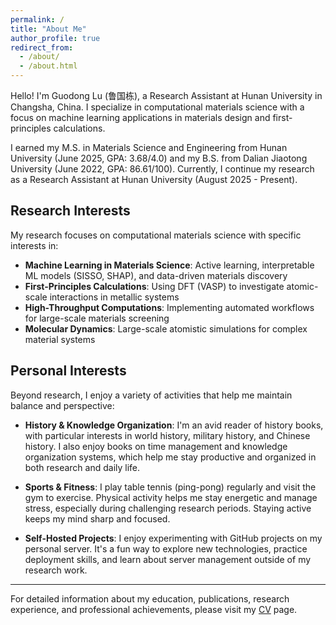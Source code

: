 ```yaml
---
permalink: /
title: "About Me"
author_profile: true
redirect_from:
  - /about/
  - /about.html
---
```


Hello! I'm Guodong Lu (鲁国栋), a Research Assistant at Hunan University in Changsha, China. I specialize in computational materials science with a focus on machine learning applications in materials design and first-principles calculations.

I earned my M.S. in Materials Science and Engineering from Hunan University (June 2025, GPA: 3.68/4.0) and my B.S. from Dalian Jiaotong University (June 2022, GPA: 86.61/100). Currently, I continue my research as a Research Assistant at Hunan University (August 2025 - Present).

## Research Interests

My research focuses on computational materials science with specific interests in:

- **Machine Learning in Materials Science**: Active learning, interpretable ML models (SISSO, SHAP), and data-driven materials discovery
- **First-Principles Calculations**: Using DFT (VASP) to investigate atomic-scale interactions in metallic systems
- **High-Throughput Computations**: Implementing automated workflows for large-scale materials screening
- **Molecular Dynamics**: Large-scale atomistic simulations for complex material systems

## Personal Interests

Beyond research, I enjoy a variety of activities that help me maintain balance and perspective:

- **History & Knowledge Organization**: I'm an avid reader of history books, with particular interests in world history, military history, and Chinese history. I also enjoy books on time management and knowledge organization systems, which help me stay productive and organized in both research and daily life.

- **Sports & Fitness**: I play table tennis (ping-pong) regularly and visit the gym to exercise. Physical activity helps me stay energetic and manage stress, especially during challenging research periods. Staying active keeps my mind sharp and focused.

- **Self-Hosted Projects**: I enjoy experimenting with GitHub projects on my personal server. It's a fun way to explore new technologies, practice deployment skills, and learn about server management outside of my research work.

---

For detailed information about my education, publications, research experience, and professional achievements, please visit my [CV](/cv/) page.
